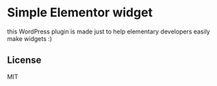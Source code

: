 # Simple Elementor widget

this WordPress plugin is made just to help elementary developers easily make widgets :)
 

## License

MIT
